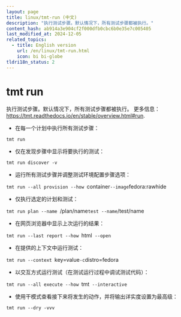 ```yaml
---
layout: page
title: linux/tmt-run (中文)
description: "执行测试步骤。默认情况下，所有测试步骤都被执行。"
content_hash: ab914a3e904cf2f000dfb0cbc6b0e35e7c005405
last_modified_at: 2024-12-05
related_topics:
  - title: English version
    url: /en/linux/tmt-run.html
    icon: bi bi-globe
tldri18n_status: 2
---
```

# tmt run

执行测试步骤。默认情况下，所有测试步骤都被执行。
更多信息：<https://tmt.readthedocs.io/en/stable/overview.html#run>.

- 在每一个计划中执行所有测试步骤：

`tmt run`

- 仅在发现步骤中显示将要执行的测试：

`tmt run discover -v`

- 运行所有测试步骤并调整测试环境配置步骤选项：

`tmt run --all provision --how `<span class="tldr-var badge badge-pill bg-dark-lm bg-white-dm text-white-lm text-dark-dm font-weight-bold">container</span>` --image `<span class="tldr-var badge badge-pill bg-dark-lm bg-white-dm text-white-lm text-dark-dm font-weight-bold">fedora:rawhide</span>

- 仅执行选定的计划和测试：

`tmt run plan --name `<span class="tldr-var badge badge-pill bg-dark-lm bg-white-dm text-white-lm text-dark-dm font-weight-bold">/plan/name</span>` test --name `<span class="tldr-var badge badge-pill bg-dark-lm bg-white-dm text-white-lm text-dark-dm font-weight-bold">/test/name</span>

- 在网页浏览器中显示上次运行的结果：

`tmt run --last report --how `<span class="tldr-var badge badge-pill bg-dark-lm bg-white-dm text-white-lm text-dark-dm font-weight-bold">html</span>` --open`

- 在提供的上下文中运行测试：

`tmt run --context `<span class="tldr-var badge badge-pill bg-dark-lm bg-white-dm text-white-lm text-dark-dm font-weight-bold">key=value</span>` -c `<span class="tldr-var badge badge-pill bg-dark-lm bg-white-dm text-white-lm text-dark-dm font-weight-bold">distro=fedora</span>

- 以交互方式运行测试（在测试运行过程中调试测试代码）：

`tmt run --all execute --how `<span class="tldr-var badge badge-pill bg-dark-lm bg-white-dm text-white-lm text-dark-dm font-weight-bold">tmt</span>` --interactive`

- 使用干模式查看接下来将发生的动作，并将输出详实度设置为最高级：

`tmt run --dry -vvv`
